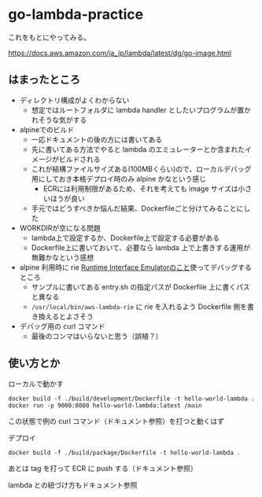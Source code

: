 # go-lambda-practice

これをもとにやってみる。

https://docs.aws.amazon.com/ja_jp/lambda/latest/dg/go-image.html

## はまったところ

* ディレクトリ構成がよくわからない
    * 想定ではルートフォルダに lambda handler としたいプログラムが置かれそうな気がする
* alpineでのビルド
    * 一応ドキュメントの後の方には書いてある
    * 先に書いてある方法でやると lambda のエミュレーターとか含まれたイメージがビルドされる
    * これが結構ファイルサイズある(100MBくらい)ので、ローカルデバッグ用にしておき本格デプロイ時のみ alpine かなという感じ
        * ECRには利用制限があるため、それを考えても image サイズは小さいほうが良い
    * 手元ではどうすべきか悩んだ結果、Dockerfileごと分けてみることにした
* WORKDIRが空になる問題
    * lambda上で設定するか、Dockerfile上で設定する必要がある
    * Dockerfile上に書いておいて、必要なら lambda 上で上書きする運用が無難かなという感想
* alpine 利用時に rie [Runtime Interface Emulatorのこと](https://docs.aws.amazon.com/lambda/latest/dg/images-test.html)使ってデバッグするところ
    * サンプルに書いてある entry.sh の指定パスが Dockerfile 上に書くパスと異なる
    * `/usr/local/bin/aws-lambda-rie` に rie を入れるよう Dockerfile 側を書き換えるとよさそう
* デバッグ用の curl コマンド
    * 最後のコンマはいらないと思う（誤植？）

## 使い方とか

ローカルで動かす

```shell
docker build -f ./build/development/Dockerfile -t hello-world-lambda .
docker run -p 9000:8080 hello-world-lambda:latest /main
```

この状態で例の curl コマンド（ドキュメント参照）を打つと動くはず

デプロイ

```shell
docker build -f ./build/package/Dockerfile -t hello-world-lambda .
```

あとは tag を打って ECR に push する（ドキュメント参照）

lambda との紐づけ方もドキュメント参照
